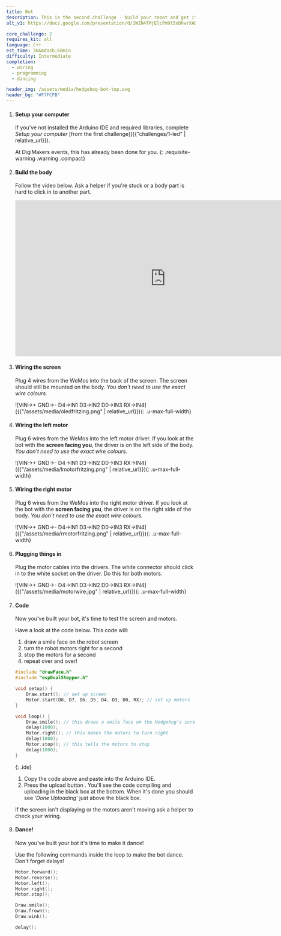 ```yaml
---
title: Bot
description: This is the second challenge - build your robot and get it moving! 
alt_v1: https://docs.google.com/presentation/d/1WIN4TMjElcPm9t5xDhwrXADAptzXfMISy4myXoclRKg/pub

core_challenge: 2
requires_kit: all
language: C++
est_time: 30&mdash;60min
difficulty: Intermediate
completion: 
  - wiring
  - programming
  - dancing

header_img: /assets/media/hedgehog-bot-top.svg
header_bg: "#F7FCFB"
---
```


1.  #### Setup your computer
    If you've not installed the Arduino IDE and required libraries, complete *Setup your computer* [from the first challenge]({{"challenges/1-led" | relative_url}}).

      At DigiMakers events, this has already been done for you.
      {: .requisite-warning .warning .compact}

1.  #### Build the body
    Follow the video below. Ask a helper if you're stuck or a body part is hard to click in to another part.
    <div class="video-iframe" data-src="https://www.youtube.com/embed/TCppJ16i6oc"><iframe width="800" height="415" class="u-max-full-width" src="https://www.youtube.com/embed/TCppJ16i6oc" frameborder="0" allowfullscreen></iframe></div>

2.  #### Wiring the screen
    Plug 4 wires from the WeMos into the back of the screen. The screen should still be mounted on the body. *You don't need to use the exact wire colours.*

    ![VIN&rarr;+ GND&rarr;- D4&rarr;IN1 D3&rarr;IN2 D0&rarr;IN3 RX&rarr;IN4]({{"/assets/media/oledfritzing.png" | relative_url}}){: .u-max-full-width}

3.  #### Wiring the left motor
    Plug 6 wires from the WeMos into the left motor driver. If you look at the bot with the **screen facing you**, the driver is on the left side of the body. *You don't need to use the exact wire colours.*
    
    ![VIN&rarr;+ GND&rarr;- D4&rarr;IN1 D3&rarr;IN2 D0&rarr;IN3 RX&rarr;IN4]({{"/assets/media/lmotorfritzing.png" | relative_url}}){: .u-max-full-width}

3.  #### Wiring the right motor
    Plug 6 wires from the WeMos into the right motor driver. If you look at the bot with the **screen facing you**, the driver is on the right side of the body. *You don't need to use the exact wire colours.*
    
    ![VIN&rarr;+ GND&rarr;- D4&rarr;IN1 D3&rarr;IN2 D0&rarr;IN3 RX&rarr;IN4]({{"/assets/media/rmotorfritzing.png" | relative_url}}){: .u-max-full-width}

4.  #### Plugging things in
    Plug the motor cables into the drivers. The white connector should click in to the white socket on the driver. Do this for both motors.

    ![VIN&rarr;+ GND&rarr;- D4&rarr;IN1 D3&rarr;IN2 D0&rarr;IN3 RX&rarr;IN4]({{"/assets/media/motorwire.jpg" | relative_url}}){: .u-max-full-width}

5.  #### Code
    Now you've built your bot, it's time to test the screen and motors.

    Have a look at the code below. This code will:
    1. draw a smile face on the robot screen
    2. turn the robot motors right for a second
    3. stop the motors for a second
    4. repeat over and over!

    ```cpp
    #include "drawFace.h"
    #include "espDualStepper.h"

    void setup() {
        Draw.start(); // set up screen
        Motor.start(D8, D7, D6, D5, D4, D3, D0, RX); // set up motors
    }

    void loop() {
        Draw.smile(); // this draws a smile face on the Hedgehog's screen
        delay(1000);
        Motor.right(); // this makes the motors to turn right
        delay(1000);
        Motor.stop(); // this tells the motors to stop
        delay(1000);
    } 
    ```
    {: .ide}

    1. Copy the code above and paste into the Arduino IDE.
    2. Press the upload button <i class="arduino-upload"></i>. You'll see the 
        code compiling and uploading in the black box at the bottom. When it's 
        done you should see '*Done Uploading*' just above the black box.

    If the screen isn't displaying or the motors aren't moving ask a helper to check your wiring. 

7.  #### Dance!
    Now you've built your bot it's time to make it dance!

    Use the following commands inside the loop to make the bot dance. Don't forget delays!
    
    ```cpp
    Motor.forward();
    Motor.reverse();
    Motor.left();
    Motor.right();
    Motor.stop();

    Draw.smile();
    Draw.frown();
    Draw.wink();

    delay();
    ```
